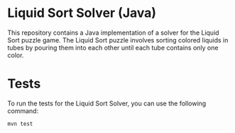 # Liquid Sort Solver (Java)

This repository contains a Java implementation of a solver for the Liquid Sort puzzle game. The Liquid Sort puzzle involves sorting colored liquids in tubes by pouring them into each other until each tube contains only one color.


# Tests

To run the tests for the Liquid Sort Solver, you can use the following command:

```
mvn test
```